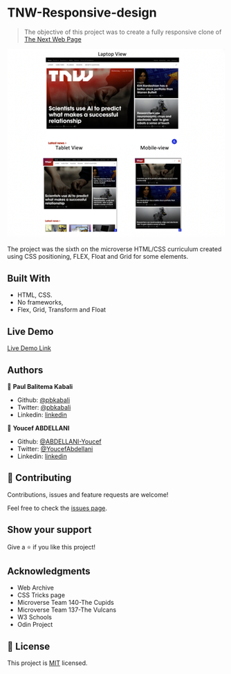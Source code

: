 # TNW-Responsive-design

> The objective of this project was to create a fully responsive clone of [The Next Web Page](https://www.thenextweb.com/)

![screenshot](./images/screenshot.png)


The project was the sixth on the microverse HTML/CSS curriculum created using CSS positioning, FLEX, Float and Grid for some elements.

## Built With

- HTML, CSS.
- No frameworks,
- Flex, Grid, Transform and Float

## Live Demo

[Live Demo Link](https://raw.githack.com/ABDELLANI-Youcef/TNW-Responsive-design/homepage-responsive/index.html)


## Authors

👤 **Paul Balitema Kabali**

- Github: [@pbkabali](https://github.com/pbkabali)
- Twitter: [@pbkabali](https://twitter.com/pbkabali)
- Linkedin: [linkedin](https://linkedin.com/in/engineerbpk)

👤 **Youcef ABDELLANI**

- Github: [@ABDELLANI-Youcef](https://github.com/ABDELLANI-Youcef)
- Twitter: [@YoucefAbdellani](https://twitter.com/YoucefAbdellani)
- Linkedin: [linkedin](https://www.linkedin.com/in/youcef-abdellani-b79361124/)

## 🤝 Contributing

Contributions, issues and feature requests are welcome!

Feel free to check the [issues page](https://github.com/ABDELLANI-Youcef/TNW-Responsive-design/issues).

## Show your support

Give a ⭐️ if you like this project!

## Acknowledgments

- Web Archive
- CSS Tricks page
- Microverse Team 140-The Cupids
- Microverse Team 137-The Vulcans
- W3 Schools
- Odin Project

## 📝 License

This project is [MIT](lic.url) licensed.